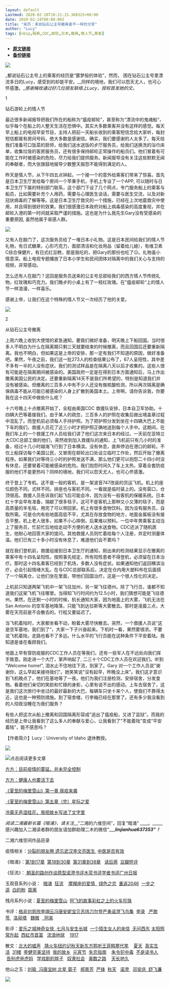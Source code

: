 ```yaml
---
layout: default
Lastmod: 2020-02-28T10:21:15.368325+00:00
date: 2020-02-24T00:00:00Z
title: "亲历：来自钻石公主号撤离者不一样的分享"
author: "Lucy"
tags: [nbsp,隔离,CDC,邮轮,日本,撤离,情人节,乘客]
---
```


* [**原文链接**](https://mp.weixin.qq.com/s/Kc2QMeJtR0RfTJosVIx1zA)
* [**备份链接**](http://archive.ph/4vLdd)


  

![](/images/post/0efc66ec78f086a2c08078e6fad962a7.jpg)

  

_都说钻石公主号上的乘客的经历是“噩梦般的体验”，然而， 困在钻石公主号里漂流多日的Lucy，感受到的却是平安。__同样的境地，我们可以怨天尤人，也可心怀感激。__感谢梅玫通过好几位朋友联络上Lucy，授权首发她的文。_

  

1

钻石游轮上的情人节

  

最近很多新闻报导把我们所在的船称为“瘟疫邮轮“，甚至称为“漂流中的鬼魂船“，似乎每个在船上的人整天生活在恐惧中。其实大多数乘客并没有这样的感觉。每天早上船上的电视早安节目，主持人把前一天船长收到的乘客短信念给大家听，每封短信都属有房间号码，绝大多数是感谢信。确实，我们要感谢的人太多了。每天给我们准备可口饭菜的厨师，给我们送水送饭的歺厅服务员，给我们送换洗的浴巾床单，收集垃圾的客房服务员，还有很多保持邮轮正常操作的船员们。他们冒着有可能在工作时被感染的危险，尽力给我们提供服务。新闻报导没有关注这些默默无闻的奉献者，而大张旗鼓地报导少数整天报怨不能得到满足的人。

  

昨天是情人节，从下午四五点钟起，一个接一个的意外给乘客们带来了惊喜。首先是日本卫生厅发给每个房间一个苹果手机，手机上专设了一个APP, 可以随时与日本卫生厅下属的特别部门联系，这个部门下设了几个网点，专门服务船上的乘客与船员，比如需要补充个人用药，需要与心理医生谈话，需要与医生交流，以及对新冠状病毒的了解等等。这是日本卫生厅救灾的一个措施，已经在上次地震救灾中使用，并且得到很好的效果。我们很感激日本政府对船上病毒感染的高度重视，并在邮轮入港的第一时间就采取严谨的措施。这也是为什么我先生Gary没有受感染的重要原因, 虽然他属于易感人群。

![](/images/post/8b2a1b7f0773e403911109145c7f803b.jpg)

又有人在敲门了，这次服务员给了一堆日本小礼物。这是日本民间给我们的情人节礼物，有日式糖果，心形巧克力，面部清洁和化妆用品（留着给儿媳），有维卫素C综合保健片，有日式红豆糕，那是我吃的，把Gary的那份也吃了😑。礼物虽小情意深。船上电视专题播放了日本小学生和民间团体对隔离中的我们关心与支持的视频，非常感动。

  

怎么还有人在敲门？这回是服务员送来的公主号总部给我们的西方情人节传统礼物，红玫瑰和巧克力。我们晚歺的小桌上有了一枝红玫瑰。在"瘟疫邮轮“上的情人节一样浪漫，一样喜乐。

  

感谢上帝，让我们在这个特殊的情人节又一次经历了他的关爱。

  

![](/images/post/241eca1d1908ab7020dfee5bb0e758a7.jpg)

2

从钻石公主号撤离

  

上周六晚上收到大使馆的紧急通知，要我们做好准备，明天晚上下船回国。当时很多人不明白为什么在隔离期只剩三天就要结束的时候撤离，而且回国后还要重新隔离。我也不明白，但如果这是上帝的安排，那一定有我们不知道的原因，做好准备吧。果然，午夜之前，我们这一批273人的检查结果公布了，67人呈阳性，其中差不多有一半的人没有症状。我们的测试样品是在隔离八天以后才收集的。这些人很有可能是在隔离期间被感染的。美国政府一定是在得到日本方面通知后，马上作出撤离美国公民的决定。还要重新隔离14天不是我们所希望的，特别是知道我们并没有被感染。但撤离的三百多人中有不少人还没有做核酸检测，所以再次隔离是确保病毒不能从可能已被感染的人身上扩散到美国本土。上帝啊，请你告诉我，你要我在这十四天中做些什么呢？

十六号晚上十点撤离开始了，全程由美国CDC 救援队安排，日本自卫军协助。十四辆大巴等着接我们。由于某人的疏忽，三百多人的护照在收集后做出境盖章过程中混乱了。而登机前必须每人手持护照。为了把护照分发到坐在十四辆大巴上不能下车的我们，救援人员花了近三小时才把护照正确地送到每个人手中。这期间，在我们车上的一个救援工作人员给我们讲了他们这次来日本的经过。一天前在亚特兰大CDC总部工做的他们，突然收到加入救援队的通知，上飞机前只有几小时的准备，经过十几小时越海飞行到了日本横滨。没有休息，直奔停泊在港口的邮轮。不仅上船探访每个美国公民，又冒雨在邮轮出口处设立临时工作处，然后开始了撤离程序。如果我们对等待三小时的护照发送不满，那么他们更可以抱怨二十四小时没有休息，还要冒着可能被感染的危险。我们抱怨时间久了车上太热，穿着全套防疫服的他们不是更热吗？同样的境地，我们可以怨天尤人，也可心怀感激。

终于登上了专机。这不是一般的客机，是一架波音747改装的货运飞机。机上的座位颜色不同，式样不同，排座也与客机不同。一看就是临时装上的。没有窗口，仓顶很高。救援人员告诉我们起飞后可能会冷，因为没有一般客机的保暖系统。日本红十字会早有准备，捐献了很多毯子。这可不是客机上那种又小又薄的毯子，而是高质量的羊毛毯，用完了可以带回家。机上有很多食物饮料。因为没有服务员，自取所需。可是仓内有些地面高低不平，尤其在存放食物的地方，地面金属板没有接合平整。机上老人很多，如果不小心摔倒，后果难以预料。一位中年男乘客主动当上了服务员，忙前忙后地给走动不方便的老人送水送食物。CDC还派了随机医生，他耐心地回答大家的提问。其他救援人员则忙着给每个人注册，并定时测量体温。他们已有三十多小时没有休息了，难道他们会不累吗？

就在我们登机前，救援组接到日本卫生厅的通知，刚出来的检测结果显示在撤离的乘客中有十四名呈阳性。按照事先规定，所有阳性患者不得登机，必须留在日本治疗。那时这十四名乘客已经到了机场，多数人没有症状。如果通知他们返回横滨治疗，必会引起情绪大乱。在与CDC总部联系后，决定在仓内用大塑料布在后面搭了一个隔离仓，让他们坐在里面，带他们回国治疗。这是一个很人性化的决定。

上机前只知道两架飞机中一架飞往加州，另一架飞往德州。除了飞行员，谁都不知道我们这架飞机飞往哪里。当得知飞行时间约为12.5小时，我们猜想可能是飞往德州。果然，在还剩一小时的时候，机长通知大家，因为地面上的大雾，飞机无法在San Antonio 的空军基地降落，只能飞到达拉斯等大雾散去。那时是凌晨三点，大雾在天亮前是不会散去的。行程又要延迟了。

  
当飞机着陆时，大家都坐看不动，盼着大雾尽快散去。突然，一个救援人员说“这是空军基地，我们到了“，大家一下子兴奋起来。下机时一看，果然雾很浓。不要说飞机着陆，走路也看不了多远。什么水平的飞行员能在这种条件下平安着陆。我知道是谁在看顾我们。

地面上早有穿防疫服的CDC工作人员在等我们，还有一些军人在不远处向我们挥手致意。刚走进一个大厅，掌声响起了, 二三十个CDC工作人员在欢迎我们。听到 "Welcome home!", 泪水止不住地往下流，到家了。Gary 对一个工作人员说"谢谢你，这么早起来接待我们"。她笑笑说"沒有起早，昨晚没上床”。我们这才意识到飞机晚点了，他们在基地等了一夜。他们为我们注册检测，安排宿舍，分发食物。看着他们亲切的笑脸和忙碌的身影，心里有说不出的感动。上车去宿舍了，这是我们这次旅行中坐过的最好最新的大巴，每辆车只坐十来个人，使我们不靠得太近，这也是一种预防措施。到了宿舍楼，行李箱已经在那里了。还有多少我没看到的人彻夜没睡在为我们服务？

有些人把这次从船上撤离和回国隔离形容成"逃出了瘟疫船，又进了监狱”。而我的经历是上帝让我看到了这么多人的奉献与爱心，让我看到了"不能着陆”变成“平安着陆”，能不感恩吗？

  

【作者简介】Lucy：University of Idaho 退休教授。

![](/images/post/4c6114294a73217393e15585a5938831.jpg)

![](/images/post/c5a03c2ed850a5904b44de2bc73b456b.jpg)点击阅读更多文章

[方方：目前疫情的蔓延，并未完全控制](http://mp.weixin.qq.com/s?__biz=MzI4OTA0MjgyNA==&mid=2457192158&idx=1&sn=e91536be46a55b6dcbbe822d7d6c684b&chksm=fbb45e39ccc3d72f5778e27dc5c02c9e729656647cda2f966abf06b03a3640df2a0d325492ac&scene=21#wechat_redirect)  

[方方：健康人也要活下去](http://mp.weixin.qq.com/s?__biz=MzI4OTA0MjgyNA==&mid=2457192151&idx=1&sn=b8aacabfef1e1babccc5277c6defa205&chksm=fbb45e30ccc3d7261ed7500f19c60d7e73f9f0029d16a4f202891aedf8f033c76326a48787c2&scene=21#wechat_redirect)  

[《夏至的梅里雪山》第一章 瘟疫来袭](http://mp.weixin.qq.com/s?__biz=MzI1MzMyNzcxNg==&mid=2247485751&idx=1&sn=a8dcf19ccfa4951ba7f2b76132ce6d3e&chksm=e9d7693cdea0e02a9a421077feed1c7fb4bc90d7f01b3a07c7ca57ff5e1350eafe0df11bec67&scene=21#wechat_redirect)

[《夏至的梅里雪山》第五章（完）星际之爱](http://mp.weixin.qq.com/s?__biz=MzI1MzMyNzcxNg==&mid=2247485771&idx=1&sn=bf184ecce5054e5400685265dd9a0ce2&chksm=e9d76940dea0e0566a1bbca01a734bd82811fae927cad05676ea30eaa7c84ebc64dea15c7f28&scene=21#wechat_redirect)

[冷露无声湿桂花，我把故乡写进了文字里](http://mp.weixin.qq.com/s?__biz=MzI1MzMyNzcxNg==&mid=2247485171&idx=1&sn=6366d1e6480339921b35130b21c7172f&chksm=e9d766f8dea0efee62a0ce814619c4cc5cd6a5696c564e7c700aeff6297d18076f5ed9d60ad9&scene=21#wechat_redirect)  

  

_阅读二湘最新长篇《暗涌》，请关注___“二湘的六维空间”，回复“暗涌” ____。_____感兴趣加入二湘读者群的朋友请加群助理二木的微信“___________linjianhua637353”_____！___

二湘六维空间作品目录

疫情相关：[分裂的朋友圈 ](http://mp.weixin.qq.com/s?__biz=MzI1MzMyNzcxNg==&mid=2247485737&idx=1&sn=03eac7e505f6b5c087a134548baac06e&chksm=e9d76922dea0e0344d8fdc3224dd9b274043b107860763415c03ca676f325a3a5e25a0e8ba8d&scene=21#wechat_redirect)[遗忘武汉](http://mp.weixin.qq.com/s?__biz=MzI1MzMyNzcxNg==&mid=2247485655&idx=1&sn=2b70786656055342ec8b18e23ae6556c&chksm=e9d768dcdea0e1ca5a046e05813b112abfdde811ac0365bbe3647ad8a47a8f4d9d74f59a3851&scene=21#wechat_redirect)[李文亮医生 ](http://mp.weixin.qq.com/s?__biz=MzI1MzMyNzcxNg==&mid=2247485725&idx=1&sn=31e6c349c37cc5a5685a28f0227d381f&chksm=e9d76916dea0e000a1c9d1e6f84eb4de6fe0c7e5fc150ac0003fced8ac4ffbfae9d1f8ac3d98&scene=21#wechat_redirect) [中医是否有效](http://mp.weixin.qq.com/s?__biz=MzI1MzMyNzcxNg==&mid=2247485776&idx=1&sn=f614d097958a80a1b18778b18729850d&chksm=e9d7695bdea0e04d9761cf2573cba07b71f83ec9f1ede8daca8f8d1be6e2a0528bdd580d4e78&scene=21#wechat_redirect)  

《暗涌》：[第1到17章](http://mp.weixin.qq.com/s?__biz=MzI1MzMyNzcxNg==&mid=2247484751&idx=1&sn=fade36c70b0e5946de81737076036a06&chksm=e9d76544dea0ec5291abc8b36f781dc5b28017198a4c2711397c04ba3fc38250c29a7af1281a&scene=21#wechat_redirect)  [第18到30章](http://mp.weixin.qq.com/s?__biz=MzI1MzMyNzcxNg==&mid=2247484963&idx=1&sn=3ccb50cf6b604be6bc7f3230b49c74b8&chksm=e9d76628dea0ef3e3fe03d4a1e3006b1c4bd4319accf90bc10bdac3ac2179a685cefa0b0a0ca&scene=21#wechat_redirect)  [第31章到38章](http://mp.weixin.qq.com/s?__biz=MzI1MzMyNzcxNg==&mid=2247485086&idx=1&sn=d2ef61ab2b001a507c2bb9c4c22471a6&chksm=e9d76695dea0ef83baf417bc4aab27ffdc1bccfca9f62ef8a42f5ec812f06ef82c72ed1392f4&scene=21#wechat_redirect)   [读后感](http://mp.weixin.qq.com/s?__biz=MzI1MzMyNzcxNg==&mid=2247485520&idx=1&sn=092db1c00505406742b37354fe55002e&chksm=e9d7685bdea0e14dadd088ea945bfa81c3621178542d1ab6fc1e36eb47e9be229fb6f1652f9e&scene=21#wechat_redirect)  [豆瓣短评](http://mp.weixin.qq.com/s?__biz=MzI1MzMyNzcxNg==&mid=2247485513&idx=1&sn=79506536d3c32c47cd5da0d8656eb823&chksm=e9d76842dea0e15445bd5a7375eecab579637c7f2a873c4b0351a6f82380045ae75fde0b38f7&scene=21#wechat_redirect)

《狂流》：[ 朝圣的路](http://mp.weixin.qq.com/s?__biz=MzI1MzMyNzcxNg==&mid=2247484289&idx=1&sn=027c058911250fd3f1f6b2bfdbc44bbb&chksm=e9d7638adea0ea9ca1201d543d45f75694899fd0d97452cd028ab16fe7f19ed99a12a7b02321&scene=21#wechat_redirect)[创作谈](http://mp.weixin.qq.com/s?__biz=MzI1MzMyNzcxNg==&mid=2247484038&idx=1&sn=79f5afb06af504d34bdf63512c463b09&chksm=e9d7628ddea0eb9be3608e7b72222d2db4c6b3ed3612941a40fe147508a82c87940de924c663&scene=21#wechat_redirect)[原型](http://mp.weixin.qq.com/s?__biz=MzI1MzMyNzcxNg==&mid=2247484063&idx=1&sn=6c2e73d02f17ad186b8028c442dbe7d3&chksm=e9d76294dea0eb822392a98ba203d1630a5b0fb184f0955456523b49188843c385a0d87fecb0&scene=21#wechat_redirect)[诺澄书评](http://mp.weixin.qq.com/s?__biz=MzI1MzMyNzcxNg==&mid=2247484308&idx=1&sn=cd42be50d8e9f52ab107c2995c3ebeba&chksm=e9d7639fdea0ea8931c628cdacfbcec41f17b245b3d1ba6d7b4a136f246c151d109a69f9a562&scene=21#wechat_redirect)[木蓝书评](http://mp.weixin.qq.com/s?__biz=MzI1MzMyNzcxNg==&mid=2247483882&idx=1&sn=e35f5b7a1f4ec7739691a0bfba44bbfd&chksm=e9d761e1dea0e8f704af12d16ff046ccdc834c535971631f8f2ff36fb556e83d2af0034b9da8&scene=21#wechat_redirect)[学者书评](http://mp.weixin.qq.com/s?__biz=MzI1MzMyNzcxNg==&mid=2247484318&idx=1&sn=7d4cc0a15b0f4860648d749fba86b533&chksm=e9d76395dea0ea831fbb04c529232b4ba443a31a6d7c5c5f91976e26579e4118a8d0b697a625&scene=21#wechat_redirect)[广州日报](http://mp.weixin.qq.com/s?__biz=MzI1MzMyNzcxNg==&mid=2247484338&idx=1&sn=9156c8546e4b90c7e6e8c025e840c60f&chksm=e9d763b9dea0eaafe744b49f36471eea09395c12a9a3b1f8b01217f761627863c8da7a57f447&scene=21#wechat_redirect)

玉观音系列小说：  [暗涌](http://mp.weixin.qq.com/s?__biz=MzI1MzMyNzcxNg==&mid=2247485486&idx=1&sn=9115062f0a1e67394936fd4a9da526c1&chksm=e9d76825dea0e13337707576952d3a38212f0226842512dc078042585766fab58244c0011ebf&scene=21#wechat_redirect)  [狂流](http://mp.weixin.qq.com/s?__biz=MzI1MzMyNzcxNg==&mid=2247484289&idx=1&sn=027c058911250fd3f1f6b2bfdbc44bbb&chksm=e9d7638adea0ea9ca1201d543d45f75694899fd0d97452cd028ab16fe7f19ed99a12a7b02321&scene=21#wechat_redirect)    [摩羯座的爱情  ](http://mp.weixin.qq.com/s?__biz=MzI1MzMyNzcxNg==&mid=2247484129&idx=1&sn=2006230ba6abc79f7e023125019bae12&chksm=e9d762eadea0ebfcd533519836c9de56585f046b7a56748cfe496f28ceaf921f31b4aa0ceb0c&scene=21#wechat_redirect) [绿色之恋](http://mp.weixin.qq.com/s?__biz=MzI1MzMyNzcxNg==&mid=2247484188&idx=1&sn=ca55fa24c30880829a1d8ce5062ecddc&chksm=e9d76317dea0ea01575f3cb0ff211137bf01b20368d4e1914d9f80a099185bb02dce70911479&scene=21#wechat_redirect)  [重返2046](http://mp.weixin.qq.com/s?__biz=MzI1MzMyNzcxNg==&mid=2247484222&idx=1&sn=b20be9037764d1abfeec57e2d42d3c58&chksm=e9d76335dea0ea23025eb2006b2283e9e9d7141c8e48feca546e5c7ffdc10779ef682dcb0de2&scene=21#wechat_redirect)  [一步之遥](http://mp.weixin.qq.com/s?__biz=MzI1MzMyNzcxNg==&mid=2247484344&idx=1&sn=30c486074939ebd140d2dbd73bf7df9e&chksm=e9d763b3dea0eaa52ba5aa6d10d49266cb9ae699dc561c6b24af309406c7ebcf911ab92a0f38&scene=21#wechat_redirect)  [白的粉](http://mp.weixin.qq.com/s?__biz=MzI1MzMyNzcxNg==&mid=2247484430&idx=1&sn=0a086187d6c7ac98cbb49a6b0314b2d5&chksm=e9d76405dea0ed13c51d68f95efec4c47ec9ed3b78641d19d42d090c8d16fa99065d9d4fd0ad&scene=21#wechat_redirect)  [距离](http://mp.weixin.qq.com/s?__biz=MzI1MzMyNzcxNg==&mid=2247484451&idx=1&sn=d0584c6fb13aac2b1253f6a322f3f0c3&chksm=e9d76428dea0ed3ec06b9946c55803601c253e6901be4a1f99aefe1e4322a83097e7b5ff341f&scene=21#wechat_redirect)   

残月系列小说：[夏至的梅里雪山](http://mp.weixin.qq.com/s?__biz=MzI1MzMyNzcxNg==&mid=2247485771&idx=1&sn=bf184ecce5054e5400685265dd9a0ce2&chksm=e9d76940dea0e0566a1bbca01a734bd82811fae927cad05676ea30eaa7c84ebc64dea15c7f28&scene=21#wechat_redirect)  [阿飞的故事](http://mp.weixin.qq.com/s?__biz=MzI1MzMyNzcxNg==&mid=2247484145&idx=1&sn=259ea905dc2b2bbbc81b9fec35558eb1&chksm=e9d762fadea0ebec0a6063689a3a26e95e7ae3ca28271f41dde2e88566605332f5adf1805113&scene=21#wechat_redirect)[彩虹之上的火车](http://mp.weixin.qq.com/s?__biz=MzI1MzMyNzcxNg==&mid=2247484214&idx=1&sn=7a74a258bfd4c265b05d1cab16254ac3&chksm=e9d7633ddea0ea2bcb20be539c605b00e91be2895d1b3026d9efe7d43df09e5573c8add381f3&scene=21#wechat_redirect)[珍珠](http://mp.weixin.qq.com/s?__biz=MzI1MzMyNzcxNg==&mid=2247484113&idx=1&sn=cfaaba05188ed9845db90c95c969beae&chksm=e9d762dadea0ebcc25c757352b489ffa0e1e50f9b93b0db9328bdadc369661dfc08ba2803ef8&scene=21#wechat_redirect)  

书评：[格非](http://mp.weixin.qq.com/s?__biz=MzI1MzMyNzcxNg==&mid=2247483897&idx=1&sn=c8b7a2c551494ceecd8de44c6000a37e&chksm=e9d761f2dea0e8e424934f9e73b3add7e400307e38d27008ade71b3a17263a7b944d999df8f0&scene=21#wechat_redirect)[刘慈欣](http://mp.weixin.qq.com/s?__biz=MzI1MzMyNzcxNg==&mid=2247484176&idx=1&sn=8a8280aa92529e1ae23835322089ee40&chksm=e9d7631bdea0ea0d4c92e6c15a7a1fa8a72c3a58dcbbf5f2dbaf56571613252cb665ab1c60a4&scene=21#wechat_redirect)[李翊云](http://mp.weixin.qq.com/s?__biz=MzI1MzMyNzcxNg==&mid=2247484184&idx=1&sn=0b0f8ae09f1de634e0d746df53fb0457&chksm=e9d76313dea0ea0549a2a03d5880f782e464b5aee728260b2faed80f336959b950c6c3fa705f&scene=21#wechat_redirect)[冯唐](http://mp.weixin.qq.com/s?__biz=MzI1MzMyNzcxNg==&mid=2247484203&idx=1&sn=f240cbc04c035d3bfc99020111e12657&chksm=e9d76320dea0ea36d1866af831d45efff2b1058bd4dac93709299d461249ae95feaf204cfec8&scene=21#wechat_redirect)[安妮宝贝](http://mp.weixin.qq.com/s?__biz=MzI1MzMyNzcxNg==&mid=2247484207&idx=1&sn=0edc1a387b81750a3b85984a6ef3def6&chksm=e9d76324dea0ea32501cfb59c1a82239ee9fe39c9f807da1c369afd58a3e34c3cd222a4fff3d&scene=21#wechat_redirect)[苏炜](http://mp.weixin.qq.com/s?__biz=MzI1MzMyNzcxNg==&mid=2247483748&idx=1&sn=bc102a32bdaadbc2f0400f2a2fda3aec&chksm=e9d7616fdea0e879c43c8571812038af6d948d6bb955066164387365f7be4c83b890f551eba6&scene=21#wechat_redirect)[刀尔登](http://mp.weixin.qq.com/s?__biz=MzI1MzMyNzcxNg==&mid=2247483815&idx=1&sn=e3f62b09ae6b3a56bf31afb4aa0cea37&chksm=e9d761acdea0e8ba9ecf7346edb8c226fad340cbac9a492bd3f973fb79e40c93caca7926e5e8&scene=21#wechat_redirect)[严勇](http://mp.weixin.qq.com/s?__biz=MzI1MzMyNzcxNg==&mid=2247483732&idx=1&sn=a69d1fc38681e8a30ada901c346479f7&chksm=e9d7615fdea0e8499ceb0f8737af70047638f8d7718fe9ee42340feaaf227f06cb3087b84b89&scene=21#wechat_redirect)[诺澄](http://mp.weixin.qq.com/s?__biz=MzI1MzMyNzcxNg==&mid=2247483768&idx=1&sn=753c7d251a46c8e9c73310fa966806d0&chksm=e9d76173dea0e865b156c8c40cc63d41598af16701838db5ca00a7994476442889d192c282c5&scene=21#wechat_redirect)[飞鸟集](http://mp.weixin.qq.com/s?__biz=MzI1MzMyNzcxNg==&mid=2247484055&idx=1&sn=bec8efb2afcbab191914761d32599a58&chksm=e9d7629cdea0eb8a34a8cf7599e00b28f4e2fd573c0a8ee05a1e7e22a838472dfb1bf5f33d59&scene=21#wechat_redirect)  [李录](http://mp.weixin.qq.com/s?__biz=MzI1MzMyNzcxNg==&mid=2247484245&idx=1&sn=75d83b748c1d72a75677b397e4c8b968&chksm=e9d7635edea0ea48d7a19f9f0470198bea7c410d59f389a6b5cd68c1cfa61c7761e08f26ad49&scene=21#wechat_redirect)  [ ](http://mp.weixin.qq.com/s?__biz=MzI1MzMyNzcxNg==&mid=2247484261&idx=1&sn=ef3d7578e7d7c5c2bf571504b2970f02&chksm=e9d7636edea0ea781b8b67f71e85d73a08888b8f38cc5efdb497dc66042538dd3deba7131e8b&scene=21#wechat_redirect)[严歌苓 ](http://mp.weixin.qq.com/s?__biz=MzI1MzMyNzcxNg==&mid=2247484261&idx=1&sn=ef3d7578e7d7c5c2bf571504b2970f02&chksm=e9d7636edea0ea781b8b67f71e85d73a08888b8f38cc5efdb497dc66042538dd3deba7131e8b&scene=21#wechat_redirect)  [洛丽塔](http://mp.weixin.qq.com/s?__biz=MzI1MzMyNzcxNg==&mid=2247484950&idx=1&sn=245ded094c5f5b314facfa162f5c9716&chksm=e9d7661ddea0ef0b06845eb098233bab020be49d420bcf8838143f9ef9ad1d6496f8d9746db5&scene=21#wechat_redirect)   [魏微](http://mp.weixin.qq.com/s?__biz=MzI1MzMyNzcxNg==&mid=2247485069&idx=1&sn=22696514a0d0ea18d9bd969911801f61&chksm=e9d76686dea0ef90ad12b992fb547cd905bb266af051d42894ff9d0fef17659c5d6a81935dcf&scene=21#wechat_redirect)  [  阿来](http://mp.weixin.qq.com/s?__biz=MzI1MzMyNzcxNg==&mid=2247485539&idx=1&sn=51c8bcf3dce9c7cf225b038bca6d0b4b&chksm=e9d76868dea0e17e953c4a69e4d44e107f4f4ded95af19311c33337eac4750170fe252b0ee9f&scene=21#wechat_redirect)  

影评：[爱乐之城](http://mp.weixin.qq.com/s?__biz=MzI1MzMyNzcxNg==&mid=2247483823&idx=1&sn=f6713866889c5ad768f0dd7d22008ffa&chksm=e9d761a4dea0e8b268afdae4e1541913dd4cea07c3f19f576d2735941cc48d95bf350566825d&scene=21#wechat_redirect)[神奇女侠  ](http://mp.weixin.qq.com/s?__biz=MzI1MzMyNzcxNg==&mid=2247484126&idx=1&sn=a0b07ad72fb4d782d3ac949826910f2a&chksm=e9d762d5dea0ebc37e1230135b87439d775d89283da09c881be4967e10bf4b274e715c126985&scene=21#wechat_redirect)[七月与安生](http://mp.weixin.qq.com/s?__biz=MzI1MzMyNzcxNg==&mid=2247483655&idx=1&sn=9f210a12b2bc01ed5839da3e3f4afc90&chksm=e9d7610cdea0e81ae244ddea71e9bec9eda6baf0738e8749c4b79d5f5a371f72a094ca8cf72d&scene=21#wechat_redirect)[长城](http://mp.weixin.qq.com/s?__biz=MzI1MzMyNzcxNg==&mid=2247483695&idx=1&sn=725526dcb424940464c7a073192ea4d3&chksm=e9d76124dea0e8327f896d217c210c8018ef36a08f47af1cefe8228caf6661fe3d677dc39212&scene=21#wechat_redirect)  [一个陌生女人的来信](http://mp.weixin.qq.com/s?__biz=MzI1MzMyNzcxNg==&mid=2247484230&idx=1&sn=f584c112de5aaa7acc2c53fad033103a&chksm=e9d7634ddea0ea5b64c5c2aee58097157dace2cd0bba2553497d34f61345bdc15c7ac8e85f5c&scene=21#wechat_redirect) [ 无问西东](http://mp.weixin.qq.com/s?__biz=MzI1MzMyNzcxNg==&mid=2247484356&idx=1&sn=1b76e818053273b1f3bae6210e929756&chksm=e9d763cfdea0ead91c0bfa52a439a9a29798b22866830c78d4569dc2b8023fcc700dfa49f98e&scene=21#wechat_redirect) [太阳照常升起](http://mp.weixin.qq.com/s?__biz=MzI1MzMyNzcxNg==&mid=2247484437&idx=1&sn=a1045914510d812412ad8e1951437a5d&chksm=e9d7641edea0ed082772cc7e41f5979e838420c88c6d6573feb91cf4d55d95e838e7d0582865&scene=21#wechat_redirect)  [西虹市首富](http://mp.weixin.qq.com/s?__biz=MzI1MzMyNzcxNg==&mid=2247484622&idx=1&sn=d7e5acbbced96b643103914645489ac8&chksm=e9d764c5dea0edd37f5066b4afbbc182a80b6b0ccc8fc8568c48c64a8282be4e65b385de59fe&scene=21#wechat_redirect)   [流浪地球](http://mp.weixin.qq.com/s?__biz=MzI1MzMyNzcxNg==&mid=2247484995&idx=1&sn=b627fc6c738d3e4939b592e216816fc2&chksm=e9d76648dea0ef5e2e4ea92aa0a78786e7da19ce0aeafd07070b1a0d52b053e4db45948885e3&scene=21#wechat_redirect)    [1917](http://mp.weixin.qq.com/s?__biz=MzI1MzMyNzcxNg==&mid=2247485742&idx=1&sn=5490333159a0ccfe167686db07f51613&chksm=e9d76925dea0e0333cdd0b054360532e7d5ab50989990cda25a870c63b5ab044e8354d3d1c84&scene=21#wechat_redirect)

散文：[北大的嘘声](http://mp.weixin.qq.com/s?__biz=MzI1MzMyNzcxNg==&mid=2247484033&idx=1&sn=c16b4aec00193442445eee41c4096933&chksm=e9d7628adea0eb9c5fc093fe7c53c132f22a44de4a58845f5d1458f4b511ff2d1b68ed55acb7&scene=21#wechat_redirect)  [ ](http://mp.weixin.qq.com/s?__biz=MzI1MzMyNzcxNg==&mid=2247484198&idx=1&sn=b03da858e0640cfae0717c7be48a90d0&chksm=e9d7632ddea0ea3b208175cf7b0d86948befaeb565b4ae3b10405c7baf9f0c35ecb894feb522&scene=21#wechat_redirect)[猜火车](http://mp.weixin.qq.com/s?__biz=MzI1MzMyNzcxNg==&mid=2247483794&idx=1&sn=9dd4f288e94d771bc93052d83ce0e85c&chksm=e9d76199dea0e88f7fbd3e362a5087e6e75364a368990d8a615a0689df94b9d07dd40ab2179d&scene=21#wechat_redirect)[纽约记](http://mp.weixin.qq.com/s?__biz=MzI1MzMyNzcxNg==&mid=2247483674&idx=1&sn=379112495ed40c677630d7971d3fbe77&chksm=e9d76111dea0e8074ed28c112d52bcda22a1696dfb2fd7464a3586d6d01926133dd87f51d8a5&scene=21#wechat_redirect)[秋天](http://mp.weixin.qq.com/s?__biz=MzI1MzMyNzcxNg==&mid=2247483701&idx=1&sn=30982a67e71a2a92aae6660a8f11f4d2&chksm=e9d7613edea0e82849ab366ae74fe74441490721626b39a6ee289db8edc07a87fe741200cae1&scene=21#wechat_redirect)[新东方](http://mp.weixin.qq.com/s?__biz=MzI1MzMyNzcxNg==&mid=2247483718&idx=1&sn=ea264153b08d00ecff43d80c2607184e&chksm=e9d7614ddea0e85bfea5873ff27be60f0da57a55a22407ca045ec08861c8a38b19ec0c3282fe&scene=21#wechat_redirect)[聆听王菲](http://mp.weixin.qq.com/s?__biz=MzI1MzMyNzcxNg==&mid=2247483742&idx=1&sn=4d6084599194b3e1f231f0f8f2982c86&chksm=e9d76155dea0e843a8199c9e725963152993f5618be203fedbf3e182690659deec2d793b35bd&scene=21#wechat_redirect)[韩寒代笔](http://mp.weixin.qq.com/s?__biz=MzI1MzMyNzcxNg==&mid=2247483777&idx=1&sn=6b2b346c83b4f2f648a7aa88cf20abca&chksm=e9d7618adea0e89c4c6cfa7609885349e23cf2d07fa482005f91436ee1a10a5a628ad902ea86&scene=21#wechat_redirect)    [夏天](http://mp.weixin.qq.com/s?__biz=MzI1MzMyNzcxNg==&mid=2247484220&idx=1&sn=d0766880afc007eb0c6aa0b9fae99fe2&chksm=e9d76337dea0ea219233459b7654e5b50d74e0f921c60b46864e0464e9871309888efe2437b4&scene=21#wechat_redirect)  [真实生活](http://mp.weixin.qq.com/s?__biz=MzI1MzMyNzcxNg==&mid=2247484226&idx=1&sn=a0f5ec74e65b4968c4f7c2e65e209ffe&chksm=e9d76349dea0ea5f08893da4921eabac442607a7f6d077c41427dbddfafc01c0fbe6bbb35ec2&scene=21#wechat_redirect)  [31楼](http://mp.weixin.qq.com/s?__biz=MzI1MzMyNzcxNg==&mid=2247484241&idx=1&sn=111fbd64fceefaf86e4ccf29d721b621&chksm=e9d7635adea0ea4cd89550ce16a961f1da79a4067ce753700d2c3456a9ae83b7ec4344c7f358&scene=21#wechat_redirect)  [李健完美坚持](http://mp.weixin.qq.com/s?__biz=MzI1MzMyNzcxNg==&mid=2247484277&idx=1&sn=f0e8acc644b22ac8e5d75565cea14142&chksm=e9d7637edea0ea6866cb5faaf745ee4570f5ed2e5f71160a44e1f7da42d7e536e7bc367c216d&scene=21#wechat_redirect)  [我的故乡](http://mp.weixin.qq.com/s?__biz=MzI1MzMyNzcxNg==&mid=2247484327&idx=1&sn=93c8bb39b9a7fb539f4152cab7b0d032&chksm=e9d763acdea0eabae6d312540eb5ebdb76ac8be27642112f332e8241f2faf495770376038a6d&scene=21#wechat_redirect)  [元宵节](http://mp.weixin.qq.com/s?__biz=MzI1MzMyNzcxNg==&mid=2247484426&idx=1&sn=054a1129b452f3a194464138dab7fb52&chksm=e9d76401dea0ed178a67ce1344a2bad0ed3052130ff8150a537fd64632043c7c12919040b909&scene=21#wechat_redirect)  [失恋指南](http://mp.weixin.qq.com/s?__biz=MzI1MzMyNzcxNg==&mid=2247484477&idx=1&sn=21f4304d21da8c867a7e0f9bedee3649&chksm=e9d76436dea0ed20697d6eff58433c6518f903308c3af4fbd6fdfe655ced0884ec22b2a99f94&scene=21#wechat_redirect)    [朱令铊中毒](http://mp.weixin.qq.com/s?__biz=MzI1MzMyNzcxNg==&mid=2247484523&idx=1&sn=dd06affe4c597408716a0ca7e490b1b9&chksm=e9d76460dea0ed76d4e4f7953de1773baf55e80f7bd27fdc321d877ba073a48514a4ca642976&scene=21#wechat_redirect)  [不是读书人](http://mp.weixin.qq.com/s?__biz=MzI1MzMyNzcxNg==&mid=2247484552&idx=1&sn=630d87c81e4e5a6aa05018e90e0c2636&chksm=e9d76483dea0ed95460132b45b4f8211b7295c190aa9e8a5724ef67a5d4c4b98d39ca62778bc&scene=21#wechat_redirect)   [告别虎爸虎妈](http://mp.weixin.qq.com/s?__biz=MzI1MzMyNzcxNg==&mid=2247484579&idx=1&sn=e059dd7a0019122303a118a1c47af522&chksm=e9d764a8dea0edbebd79ff88dfe15129c580a6d1aa5b0533ac2fbe7504dc78ed5bf3eb337514&scene=21#wechat_redirect)   [学戏剧的胖子](http://mp.weixin.qq.com/s?__biz=MzI1MzMyNzcxNg==&mid=2247484885&idx=1&sn=647e7d04fd708b088bf016d8e6363ba0&chksm=e9d765dedea0ecc8d5752ade755a8cc2c02d2966bec33fd77e97f385b23084f32de2e420ab1c&scene=21#wechat_redirect)   [奴隶社会](http://mp.weixin.qq.com/s?__biz=MzI1MzMyNzcxNg==&mid=2247484940&idx=1&sn=95de86421230999d084e8f8226e11414&chksm=e9d76607dea0ef1176ab7a7df57de77d8c58c8b6485de087418bd2d19d70ad3ee24f496158eb&scene=21#wechat_redirect)   [奥数之路](http://mp.weixin.qq.com/s?__biz=MzI1MzMyNzcxNg==&mid=2247485304&idx=1&sn=2e1ed31bd78524c295a5205b00e0c0d8&chksm=e9d76773dea0ee654e9da4e174627f51431f7cacdc87b0544562408b561cb98d0eca147e22de&scene=21#wechat_redirect)    [天长地久](http://mp.weixin.qq.com/s?__biz=MzI1MzMyNzcxNg==&mid=2247485325&idx=1&sn=c9f40619250eba7ba28c0f1d7c5eccfc&chksm=e9d76786dea0ee90c6b559716d3e7ad727b50ad1f1f843711c2f00746f06a13207025923187c&scene=21#wechat_redirect)

他山之玉：[刘瑜  ](http://mp.weixin.qq.com/s?__biz=MzI1MzMyNzcxNg==&mid=2247484613&idx=1&sn=86f0164931aebe10b8d4bcecead30485&chksm=e9d764cedea0edd83d7d3be15c2cf807b4d8532833c5b84cbe287952fd584a4ca79ef4ec61ed&scene=21#wechat_redirect)[冯唐](http://mp.weixin.qq.com/s?__biz=MzI1MzMyNzcxNg==&mid=2247484683&idx=1&sn=c2e6ee9784b2a58413504b62926a5f52&chksm=e9d76500dea0ec1601ed7f866bc6b9e8331b7dc58c1e61811af2d02073fa1a31cdfe255ab703&scene=21#wechat_redirect)[宝树 ](http://mp.weixin.qq.com/s?__biz=MzI1MzMyNzcxNg==&mid=2247484705&idx=1&sn=0162ad2adce1f363d0a20cdb57eec5b4&chksm=e9d7652adea0ec3c7f436cdfdc84f386bdb2905df9300b07780ad81161589c10be2b52e8eb7f&scene=21#wechat_redirect)[北星 ](http://mp.weixin.qq.com/s?__biz=MzI1MzMyNzcxNg==&mid=2247484700&idx=1&sn=05c998180d7c23f8be456316fe904d03&chksm=e9d76517dea0ec01bbff61c2f6ff086a996a801ac5f3c53a89d104c2ed73bdcd39eda09b8448&scene=21#wechat_redirect)[菊子](http://mp.weixin.qq.com/s?__biz=MzI1MzMyNzcxNg==&mid=2247484733&idx=1&sn=4a86fd366996d6955f97f3fa0f0930c4&chksm=e9d76536dea0ec2091572ca827b70247c12531c8f4797bbe711d1750eb4b3058ca5f12f1dcfd&scene=21#wechat_redirect)   [郝景芳](http://mp.weixin.qq.com/s?__biz=MzI1MzMyNzcxNg==&mid=2247485266&idx=1&sn=16e04fb04e1eaa004344b6df71c57511&chksm=e9d76759dea0ee4f94db1a53bb0dd71da228dc0a2a74fbc84ba9f1e02bf66a4d19d4bf9ddd13&scene=21#wechat_redirect)  [严锋](http://mp.weixin.qq.com/s?__biz=MzI1MzMyNzcxNg==&mid=2247485319&idx=1&sn=cc1abed5290fd592ce5f8aecc5c8061a&chksm=e9d7678cdea0ee9a15bf1eb2e59d93ec346d1478eaf943c4c339653206c8ca68b40ed75a03d3&scene=21#wechat_redirect)  [秋天](http://mp.weixin.qq.com/s?__biz=MzI1MzMyNzcxNg==&mid=2247485119&idx=1&sn=aebb3087eb6f4d6feeeff65214c31dae&chksm=e9d766b4dea0efa2e9520f4f9debfc8068c525bf064e8779921ea1eeb4fb64fc898164e5c889&scene=21#wechat_redirect)   [诺澄 ](http://mp.weixin.qq.com/s?__biz=MzI1MzMyNzcxNg==&mid=2247485130&idx=1&sn=e14a87d59a70df07cf4d2b8591ff1296&chksm=e9d766c1dea0efd729081b6f16b252bd165bfc15e46eca5b0ec9ff845d610a1b015ed05a8a0f&scene=21#wechat_redirect)  [邓安庆  舒飞濂](http://mp.weixin.qq.com/s?__biz=MzI1MzMyNzcxNg==&mid=2247485664&idx=1&sn=fd272b2a68b691278c4739f5234b26ee&chksm=e9d768ebdea0e1fd11bd93711a73614b0a9f135cf5bd90d3c02db898d9da11137d68a25cc327&scene=21#wechat_redirect)

![](/images/post/23f65723ef1b08f04b5c4d25d3379d4d.jpg)

